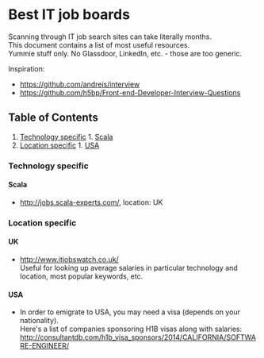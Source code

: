 # Best IT job boards

Scanning through IT job search sites can take literally months.  
This document contains a list of most useful resources.  
Yummie stuff only. No Glassdoor, LinkedIn, etc. - those are too generic.

Inspiration:

  * https://github.com/andreis/interview
  * https://github.com/h5bp/Front-end-Developer-Interview-Questions


## Table of Contents

  1. [Technology specific](#technology-specific)
    1. [Scala](#scala)
  1. [Location specific](#location-specific)
    1. [USA](#usa)


### Technology specific

#### Scala

  * http://jobs.scala-experts.com/, location: UK
 
### Location specific

#### UK

  * http://www.itjobswatch.co.uk/  
  Useful for looking up average salaries in particular technology and location, most popular keywords, etc.

#### USA

  * In order to emigrate to USA, you may need a visa (depends on your nationality).  
  Here's a list of companies sponsoring H1B visas along with salaries:   
  http://consultantdb.com/h1b_visa_sponsors/2014/CALIFORNIA/SOFTWARE-ENGINEER/


